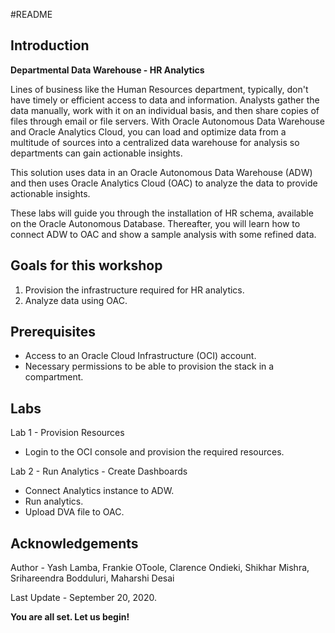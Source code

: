 #README

## Introduction

**Departmental Data Warehouse - HR Analytics**

Lines of business like the Human Resources department, typically, don't have timely or efficient access to data and information. Analysts gather the data manually, work with it on an individual basis, and then share copies of files through email or file servers. With Oracle Autonomous Data Warehouse and Oracle Analytics Cloud, you can load and optimize data from a multitude of sources into a centralized data warehouse for analysis so departments can gain actionable insights.

This solution uses data in an Oracle Autonomous Data Warehouse (ADW) and then uses Oracle Analytics Cloud (OAC) to analyze the data to provide actionable insights.

These labs will guide you through the installation of HR schema, available on the Oracle Autonomous Database. Thereafter, you will learn how to connect ADW to OAC and show a sample analysis with some refined data.

## Goals for this workshop
1. Provision the infrastructure required for HR analytics.
2. Analyze data using OAC.

## Prerequisites
- Access to an Oracle Cloud Infrastructure (OCI) account.
- Necessary permissions to be able to provision the stack in a compartment.

## Labs
Lab 1 - Provision Resources

- Login to the OCI console and provision the required resources.

Lab 2 - Run Analytics - Create Dashboards

- Connect Analytics instance to ADW.
- Run analytics.
- Upload DVA file to OAC.

## Acknowledgements

Author - Yash Lamba, Frankie OToole, Clarence Ondieki, Shikhar Mishra, Srihareendra Bodduluri, Maharshi Desai

Last Update - September 20, 2020.

**You are all set. Let us begin!**
